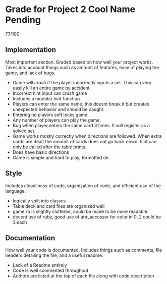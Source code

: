 Grade for Project 2 Cool Name Pending
============================
77/100

## Implementation ##
Most important section. Graded based on how well your project works. Takes into account things such as amount of features, ease of playing the game, and lack of bugs.

* Game will *crash* if the player incorrectly inputs a set. This can very easily kill an entire game by accident.
* Incorrect hint input can *crash* game
* Includes a modular hint function
* Players can enter the same name, this doesnt break it but creates unexpected behavior and should be caught.
* Entering no players soft locks game.
* Any number of players can play the game.
* Bug when player enters the same card 3 times. It will register as a solved set.
* Game works mostly correctly when directions are followed. When extra cards are dealt the amount of cards does not go back down. hint can only be called after the table prints.
* Does have basic directions
* Game is simple and hard to play, formatted ok.


## Style ##
Includes cleanliness of code, organization of code, and efficient use of the language.

* logically split into classes
* Table deck and card files are organized well
* game.rb is slightly cluttered, could be made to be more readable.
* decent use of ruby, good use of attr_accessor for color in 0..2 could be 3.each

## Documentation ##
How well your code is documented. Includes things such as comments, file headers detailing the file, and a useful readme.

* Lack of a Readme entirely
* Code is well commented throughout
* Authors are listed at the top of each file along with code description